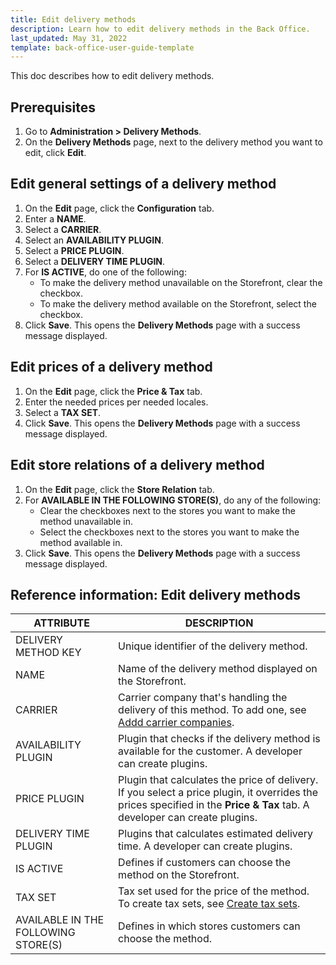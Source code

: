 ```yaml
---
title: Edit delivery methods
description: Learn how to edit delivery methods in the Back Office.
last_updated: May 31, 2022
template: back-office-user-guide-template
---
```


This doc describes how to edit delivery methods.

## Prerequisites

1. Go to **Administration&nbsp;<span aria-label="and then">></span> Delivery Methods**.
2. On the **Delivery Methods** page, next to the delivery method you want to edit, click **Edit**.

## Edit general settings of a delivery method

1. On the **Edit** page, click the **Configuration** tab.
2. Enter a **NAME**.
3. Select a **CARRIER**.
4. Select an **AVAILABILITY PLUGIN**.
5. Select a **PRICE PLUGIN**.
6. Select a **DELIVERY TIME PLUGIN**.
7. For **IS ACTIVE**, do one of the following:
    * To make the delivery method unavailable on the Storefront, clear the checkbox.
    * To make the delivery method available on the Storefront, select the checkbox.
8. Click **Save**.
    This opens the **Delivery Methods** page with a success message displayed.

## Edit prices of a delivery method

1. On the **Edit** page, click the **Price & Tax** tab.
2. Enter the needed prices per needed locales.
3. Select a **TAX SET**.
4. Click **Save**.
    This opens the **Delivery Methods** page with a success message displayed.


## Edit store relations of a delivery method

1. On the **Edit** page, click the **Store Relation** tab.
2. For **AVAILABLE IN THE FOLLOWING STORE(S)**, do any of the following:
    * Clear the checkboxes next to the stores you want to make the method unavailable in.
    * Select the checkboxes next to the stores you want to make the method available in.
3. Click **Save**.
    This opens the **Delivery Methods** page with a success message displayed.

## Reference information: Edit delivery methods


| ATTRIBUTE | DESCRIPTION |
| --- | --- |
| DELIVERY METHOD KEY | Unique identifier of the delivery method. |
| NAME | Name of the delivery method displayed on the Storefront. |
| CARRIER | Carrier company that's handling the delivery of this method. To add one, see [Addd carrier companies](/docs/scos/user/back-office-user-guides/administration/delivery-methods/add-carrier-companies.html). |
| AVAILABILITY PLUGIN | Plugin that checks if the delivery method is available for the customer. A developer can create plugins. |
|  PRICE PLUGIN | Plugin that calculates the price of delivery. If you select a price  plugin, it overrides the prices specified in the **Price & Tax** tab. A developer can create plugins. |
| DELIVERY TIME PLUGIN | Plugins that calculates estimated delivery time. A developer can create plugins. |
| IS ACTIVE | Defines if customers can choose the method on the Storefront. |
| TAX SET | Tax set used for the price of the method. To create tax sets, see [Create tax sets](/docs/scos/user/back-office-user-guides/administration/tax-sets/create-tax-sets.html).
| AVAILABLE IN THE FOLLOWING STORE(S) | Defines in which stores customers can choose the  method. |
